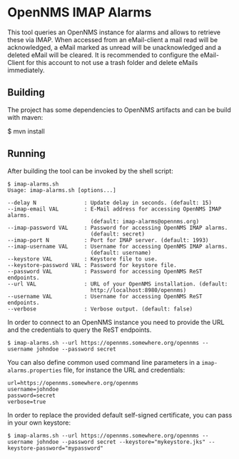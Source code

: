 # OpenNMS IMAP Alarms

This tool queries an OpenNMS instance for alarms and allows to retrieve these via IMAP. 
When accessed from an eMail-client a mail read will be acknowledged, a eMail marked as unread will be unacknowledged and a deleted eMail will be cleared.
It is recommended to configure the eMail-Client for this account to not use a trash folder and delete eMails immediately.

## Building

The project has some dependencies to OpenNMS artifacts and can be build with maven:

$ mvn install

## Running

After building the tool can be invoked by the shell script:

    $ imap-alarms.sh
    Usage: imap-alarms.sh [options...]

    --delay N               : Update delay in seconds. (default: 15)
    --imap-email VAL        : E-Mail address for accessing OpenNMS IMAP alarms.
                              (default: imap-alarms@opennms.org)
    --imap-password VAL     : Password for accessing OpenNMS IMAP alarms.
                              (default: secret)
    --imap-port N           : Port for IMAP server. (default: 1993)
    --imap-username VAL     : Username for accessing OpenNMS IMAP alarms.
                              (default: username)
    --keystore VAL          : Keystore file to use.
    --keystore-password VAL : Password for keystore file.
    --password VAL          : Password for accessing OpenNMS ReST endpoints.
    --url VAL               : URL of your OpenNMS installation. (default:
                              http://localhost:8980/opennms)
    --username VAL          : Username for accessing OpenNMS ReST endpoints.
    --verbose               : Verbose output. (default: false)

In order to connect to an OpenNMS instance you need to provide the URL and the credentials to query the ReST endpoints.

    $ imap-alarms.sh --url https://opennms.somewhere.org/opennms --username johndoe --password secret

You can also define common used command line parameters in a `imap-alarms.properties` file, for instance the URL and credentials:

    url=https://opennms.somewhere.org/opennms
    username=johndoe
    password=secret
    verbose=true

In order to replace the provided default self-signed certificate, you can pass in your own keystore:

    $ imap-alarms.sh --url https://opennms.somewhere.org/opennms --username johndoe --password secret --keystore="mykeystore.jks" --keystore-password="mypassword"
